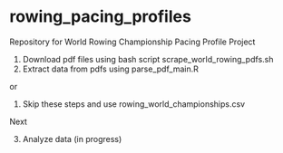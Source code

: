 # rowing_pacing_profiles
Repository for World Rowing Championship Pacing Profile Project

1. Download pdf files using bash script scrape_world_rowing_pdfs.sh
2. Extract data from pdfs using parse_pdf_main.R

or

1. Skip these steps and use rowing_world_championships.csv

Next

3. Analyze data (in progress)
